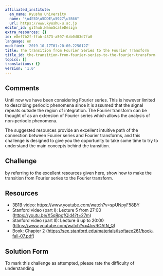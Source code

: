 ```yaml
---
affiliated_institute:
  en_name: Kyushu University
  name: "\u4E5D\u5DDE\u5927\u5B66"
  url: https://www.kyushu-u.ac.jp
editor_id: github.NanoScaleDesign
extra_resources: {}
id: e8ef7b2f-ffab-4373-a507-0ab0d03d7fa0
language: en
modified: '2019-10-17T01:20:00.225012Z'
title: The transition from Fourier Series to the Fourier Transform
title_id: the-transition-from-fourier-series-to-the-fourier-transform
topics: []
translations: {}
version: '1.0'
---
```


## Comments
Until now we have been considering Fourier series. This is however limited to describing periodic phenomena since it is assumed that the signal repeats outside the region of integration. The Fourier transform can be thought of as an extension of Fourier series which allows the analysis of non-periodic phenomena.

The suggested resources provide an excellent intuitive path of the connection between Fourier series and Fourier transforms, and this challenge is designed to give you the opportunity to take some time to try to understand the main concepts behind the transition.

## Challenge
by referring to the excellent resources given here, show how to make the transition from Fourier series to the Fourier transform.


## Resources
- 3B1B video: https://www.youtube.com/watch?v=spUNpyF58BY
- Stanford video (part I): Lecture 5 from 27:00 (https://youtu.be/X5qRpgfQld4?t=27m)
- Stanford video (part II): Lecture 6 up to 20:00 (https://www.youtube.com/watch?v=4lcvROAtN_Q)
- Book: Chapter 2 (https://see.stanford.edu/materials/lsoftaee261/book-fall-07.pdf)


## Solution Form
To mark this challenge as attempted, please rate the difficulty of understanding
